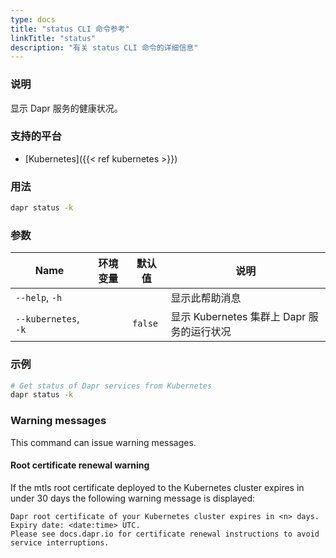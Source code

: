 ```yaml
---
type: docs
title: "status CLI 命令参考"
linkTitle: "status"
description: "有关 status CLI 命令的详细信息"
---
```


### 说明

显示 Dapr 服务的健康状况。

### 支持的平台

- [Kubernetes]({{< ref kubernetes >}})

### 用法

```bash
dapr status -k
```

### 参数

| Name                 | 环境变量 | 默认值     | 说明                             |
| -------------------- | ---- | ------- | ------------------------------ |
| `--help`, `-h`       |      |         | 显示此帮助消息                        |
| `--kubernetes`, `-k` |      | `false` | 显示 Kubernetes 集群上 Dapr 服务的运行状况 |

### 示例

```bash
# Get status of Dapr services from Kubernetes
dapr status -k
```

### Warning messages
This command can issue warning messages.

#### Root certificate renewal warning
If the mtls root certificate deployed to the Kubernetes cluster expires in under 30 days the following warning message is displayed:

```
Dapr root certificate of your Kubernetes cluster expires in <n> days. Expiry date: <date:time> UTC. 
Please see docs.dapr.io for certificate renewal instructions to avoid service interruptions.
```